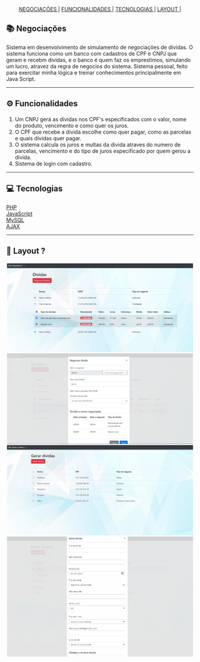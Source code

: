 <div align= 'center'>

<a href='#negociacoes'>NEGOCIAÇÕES </a>|
<a href='#functionalities'>FUNCIONALIDADES </a>|
<a href='#tecnologies'>TECNOLOGIAS </a>|
<a href='#layout'>LAYOUT </a>|

</div>

</div>

## <p id='negociacoes'>📚 Negociações </p>

Sistema em desenvolvimento de simulamento de negociações de dividas. O sistema funciona como um banco com cadastros de CPF e CNPJ que geram e recebm dividas, e o banco é quem faz os emprestimos, simulando um lucro, atravez da regra de negocios do sistema. Sistema pessoal, feito para exercitar minha lógica e treinar conhecimentos principalmente em Java Script.


---

## <p id='functionalities'> ⚙ Funcionalidades </p>

1. Um CNPJ gerá as dividas nos CPF's especificados com o valor, nome do produto, vencimento e como quer os juros. 
2. O CPF que recebe a divida escolhe como quer pagar, como as parcelas e quais dividas quer pagar.
3. O sistema calcula os juros e multas da divida atraves do numero de parcelas, vencimento e do tipo de juros especificado por quem gerou a divida.
4. Sistema de login com cadastro. 

---

## <p id='tecnologies'>💻 Tecnologias </p>

<a href='https://www.php.net/manual/pt_BR/intro-whatis.php'>PHP</a>
<br/>
<a href='https://www.javascript.com/'>JavaScript</a>
<br/>
<a href='https://www.mysql.com/'>MySQL</a>
<br/>
<a href='https://developer.mozilla.org/pt-BR/docs/Web/Guide/AJAX'>AJAX</a>
<br/>

---

## <p id='layout'>🎨 Layout ? </p>

<div align='center'>
<img src="./prints/crud.jpeg" width='500'>
<img src="./prints/modal.jpeg" width='500'>
<img src="./prints/crud2.jpeg" width='500'>
<img src="./prints/modal2.jpeg" width='500'>

</div>
